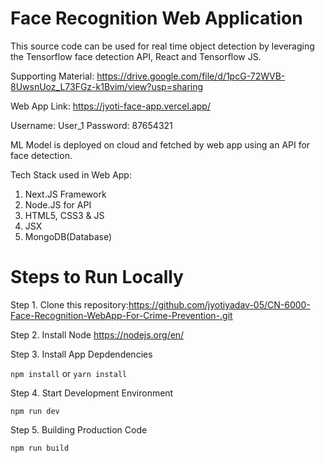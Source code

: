 
# Face Recognition Web Application

This source code can be used for real time object detection by leveraging the Tensorflow face detection API, React and Tensorflow JS. 


Supporting Material: https://drive.google.com/file/d/1pcG-72WVB-8UwsnUoz_L73FGz-k1Bvim/view?usp=sharing

Web App Link: https://jyoti-face-app.vercel.app/

Username: User_1
Password: 87654321


ML Model is deployed on cloud and fetched by web app using an API for face detection.

Tech Stack used in Web App:

1. Next.JS Framework
2. Node.JS for API
3. HTML5, CSS3 & JS
5. JSX
6. MongoDB(Database)


# Steps to Run Locally

Step 1. Clone this repository:https://github.com/jyotiyadav-05/CN-6000-Face-Recognition-WebApp-For-Crime-Prevention-.git

Step 2. Install Node https://nodejs.org/en/

Step 3. Install App Depdendencies

`npm install`
or
`yarn install`

Step 4. Start Development Environment

`npm run dev`

Step 5. Building Production Code

`npm run build`

